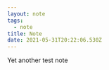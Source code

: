 ```yaml
---
layout: note
tags:
  - note
title: Note
date: 2021-05-31T20:22:06.530Z
---
```

 Yet another test note